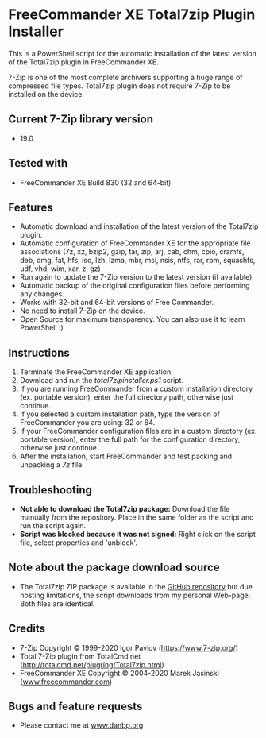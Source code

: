 # FreeCommander XE Total7zip Plugin Installer

This is a PowerShell script for the automatic installation of the latest version of the Total7zip plugin in FreeCommander XE.

7-Zip is one of the most complete archivers supporting a huge range of compressed file types. Total7zip plugin does not require 7-Zip to be installed on the device.

## Current 7-Zip library version
* 19.0

## Tested with
* FreeCommander XE Build 830 (32 and 64-bit)

## Features
* Automatic download and installation of the latest version of the Total7zip plugin. 
* Automatic configuration of FreeCommander XE for the appropriate file associations (7z, xz, bzip2, gzip, tar, zip, arj, cab, chm, cpio, cramfs, deb, dmg, fat, hfs, iso, lzh, lzma, mbr, msi, nsis, ntfs, rar, rpm, squashfs, udf, vhd, wim, xar, z, gz)
* Run again to update the 7-Zip version to the latest version (if available). 
* Automatic backup of the original configuration files before performing any changes. 
* Works with 32-bit and 64-bit versions of Free Commander. 
* No need to install 7-Zip on the device.
* Open Source for maximum transparency. You can also use it to learn PowerShell :)

## Instructions
1. Terminate the FreeCommander XE application
2. Download and run the *total7zipinstaller.ps1* script.
3. If you are running FreeCommander from a custom installation directory (ex. portable version), enter the full directory path, otherwise just continue.
4. If you selected a custom installation path, type the version of FreeCommander you are using: 32 or 64.
5. If your FreeCommander configuration files are in a custom directory (ex. portable version), enter the full path for the configuration directory, otherwise just continue.
6. After the installation, start FreeCommander and test packing and unpacking a *7z* file. 

## Troubleshooting
* **Not able to download the Total7zip package:** Download the file manually from the repository. Place in the same folder as the script and run the script again.
* **Script was blocked because it was not signed:** Right click on the script file, select properties and 'unblock'.

## Note about the package download source
* The Total7zip ZIP package is available in the [GitHub repository](https://github.com/danpeig/freecommander_total7zip_installer) but due hosting limitations, the script downloads from my personal Web-page. Both files are identical. 

## Credits
* 7-Zip Copyright © 1999-2020 Igor Pavlov (https://www.7-zip.org/)
* Total 7-Zip plugin from TotalCmd.net (http://totalcmd.net/plugring/Total7zip.html)
* FreeCommander XE Copyright © 2004-2020 Marek Jasinski (www.freecommander.com)

## Bugs and feature requests
* Please contact me at www.danbp.org
